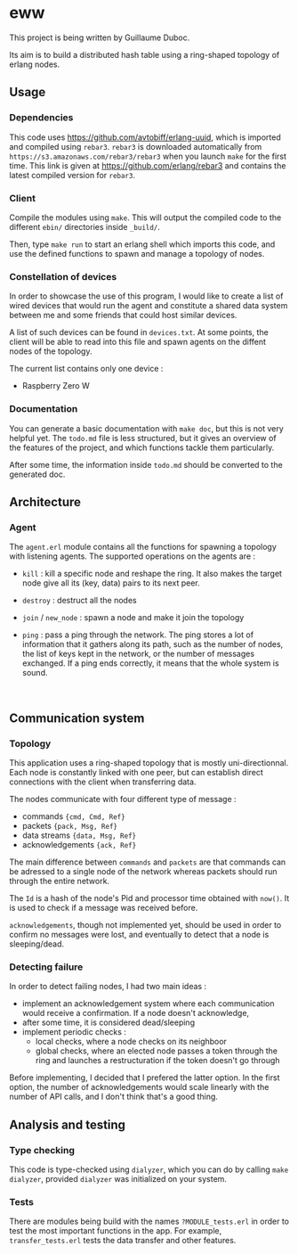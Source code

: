 # eww

This project is being written by Guillaume Duboc.

Its aim is to build a distributed hash table using a ring-shaped topology
of erlang nodes.

## Usage

### Dependencies

This code uses https://github.com/avtobiff/erlang-uuid, which is imported and compiled 
using `rebar3`. `rebar3` is downloaded automatically from `https://s3.amazonaws.com/rebar3/rebar3` when you launch `make` for the first time. This link is given at https://github.com/erlang/rebar3 and contains the latest compiled version for `rebar3`. 

### Client

Compile the modules using `make`. This will output the compiled code to the different `ebin/`
directories inside `_build/`. 

Then, type `make run` to start an erlang shell which imports this code, and use the defined functions
to spawn and manage a topology of nodes.

### Constellation of devices

In order to showcase the use of this program, I would like to create a list
of wired devices that would run the agent and constitute a shared data system 
between me and some friends that could host similar devices.

A list of such devices can be found in `devices.txt`. At some points, the 
client will be able to read into this file and spawn agents on the diffent
nodes of the topology.

The current list contains only one device :
- Raspberry Zero W

### Documentation

You can generate a basic documentation with `make doc`, but this is not very helpful yet. The `todo.md` file is less structured, but it gives an overview of the features of the project, and which functions tackle them particularly.

After some time, the information inside `todo.md` should be converted to the generated doc.

## Architecture

### Agent

The `agent.erl` module contains all the functions for spawning a topology with
listening agents. The supported operations on the agents are :
	
- `kill` : kill a specific node and reshape the ring. It also makes the target node give all its (key, data) pairs to its next peer.

- `destroy` : destruct all the nodes

- `join` / `new_node` : spawn a node and make it join the topology

- `ping` : pass a ping through the network. The ping stores a lot of information that it gathers along its path, such as the number of nodes, the list of keys kept in the network, or the number of messages exchanged. If a ping ends correctly, it means that the whole system is sound.

  ​

## Communication system

### Topology

This application uses a ring-shaped topology that is mostly uni-directionnal. Each node is constantly linked with one peer, but can establish direct connections with the client when transferring data.

The nodes communicate with four different type of message :
	
- commands `{cmd, Cmd, Ref}`
- packets `{pack, Msg, Ref}`
- data streams `{data, Msg, Ref}`
- acknowledgements `{ack, Ref}`

The main difference between `commands` and `packets` are that commands can be 
adressed to a single node of the network whereas packets should run through
the entire network.

The `Id` is a hash of the node's Pid and processor time obtained with `now()`.
It is used to check if a message was received before.

`acknowledgements`, though not implemented yet, should be used in order to confirm
no messages were lost, and eventually to detect that a node is sleeping/dead.

### Detecting failure

In order to detect failing nodes, I had two main ideas :

- implement an acknowledgement system where each communication would receive a confirmation. If a node doesn't acknowledge, 
- after some time, it is considered dead/sleeping
- implement periodic checks :
    - local checks, where a node checks on its neighboor
    - global checks, where an elected node passes a token through the ring and launches a restructuration if the token doesn't go through

Before implementing, I decided that I prefered the latter option. In the first option, the number of acknowledgements would scale linearly with the number of API calls, and I don't think that's a good thing.



## Analysis and testing

### Type checking

This code is type-checked using `dialyzer`, which you can do by calling `make dialyzer`, provided `dialyzer` was initialized on your system.

### Tests

There are modules being build with the names `?MODULE_tests.erl` in order to test the most important functions in the app. For example, `transfer_tests.erl` tests the data transfer and other features.


